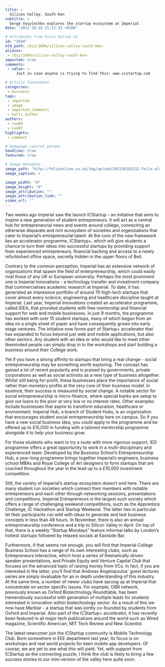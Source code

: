 ```yaml
---
title: >
  Silicon Valley, South Ken
subtitle: >
  Serge Vasylechko explores the startup ecosystem at Imperial
date: "2012-10-18 21:12:33 +0100"

# Attributes from Felix Online V1
id: "2694"
old_path: /biz/2694/silicon-valley-south-ken-
aliases:
 - /biz/2694/silicon-valley-south-ken-
imported: true
comments:
 - value: >
     Just in case anyone is trying to find this: www.icstartup.com

# Article Taxonomies
categories:
 - business
tags:
 - imported
 - image
 - imported_comments
 - multi-author
authors:
 - csw09
 - sv407
highlights:
 - comment

# Homepage control params
headline: true
featured: true

# Image metadata
image_path: "http://felixonline.co.uk/img/upload/201210182212-felix-alan-sugar.jpeg"
image_caption: >

image_width: "0"
image_height: "0"
image_attribution: ""
image_attribution_link: ""
video_url: ""
---
```


Two weeks ago Imperial saw the launch ICStartup - an initiative that aims to inspire a new generation of student entrepreneurs. It will act as a central hub for entrepreneurial news and events around college, connecting an otherwise disparate and rich ecosystem of societies and organizations that cater to Imperial’s entrepreneurial talent. At the core of the new framework lies an accelerator programme, ICStartup+, which will give students a chance to turn their ideas into successful startups by providing support from experienced entrepreneurs, financial backing and access to a newly refurbished office space, secretly hidden in the upper floors of Beit.

Contrary to the common perception, Imperial has an extensive network of organizations that spawn the field of enterpreneurship, which could easily rival those of any UK or European university. Perhaps the most prominent one is Imperial Innovations - a technology transfer and investment company that commercialises academic research at Imperial. To date, it has generated an impressive portfolio of around 70 high-tech startups that cover almost every science, engineering and healthcare discipline taught at Imperial. Last year, Imperial Innovations created an accelerator programme, called IDEA, that provided students with free mentorship and financial support for web and mobile businesses. In just 9 months, the programme has worked with over 15 student startups, many of which begun from an idea on a single sheet of paper and have consequently grown into early stage ventures. The initiative now forms part of Startup+ accelerator that has expanded to focus beyond just web and mobile applications, but also other sectors. Any student with an idea or who would like to meet other likeminded people can simply drop in to the workshops and start building a business around their College work.

Yet if you have a strong affinity to startups that bring a real change - social entrepreneurship may be something worth exploring. The concept has gained a lot of recent popularity and is praised by governments, private corporations as well as social activists as a new type of business altogether. Whilst still being for-profit, these businesses place the importance of social rather than monetary profits at the very core of their business model. In essence, their success is measured by social change. A notable sector for social entrepreneurship is micro-finance, where special banks are setup to give out loans to the poor at very low or no interest rates. Other examples include businesses that aspire to transform education, healthcare or environment. Imperial Hub, a branch of Student Hubs, is an organization that encourages student social entrepreneurship here on campus. So if you have a new social business idea, you could apply to the programme and be offered up to £15,000 in funding with a tailored mentorship programme alongside it to help your business grow.

For those students who want to try a route with more rigorous support, IED programme offers a great opportunity to work in a multi-disciplinary and experienced team. Developed by the Business School’s Entrepreneurship Hub, a year-long programme brings together Imperial’s engineers, business school MBAs and Royal College of Art designers to form startups that are coached throughout the year in the lead up to a £10,000 investment competition.

Still, the variety of Imperial’s startup ecosystem doesn’t end here. There are many student run societies which connect their members with notable entrepreneurs and each other through networking sessions, presentations and competitions. Imperial Entrepreneurs is the largest such society which offers a range of challenging weekend competitions, such as the Apprentice Challenge, IC Hackathon and Startup Weekend. The latter two in particular let their participants run wild with ideas to generate and test business concepts in less than 48 hours. In November, there is also an annual entrepreneurship conference and a trip to Silicon Valley in April. On top of that, there is a weekly “Startup Mondays” feature informal talks by London’s hottest startups followed by relaxed socials at Eastside Bar.

Furthermore, if that seems not enough, you will find that Imperial College Business School has a range of its own interesting clubs, such as Entrepreneurs Interactive, which host a series of thematically driven speaker presentations, and Private Equity and Venture Capital Club that focuses on the advanced topic of raising money from VCs. In fact, if you are interested in the latter, you’ll find that Andreas Angelopoulos’ guest lectures series are simply invaluable for an in depth understanding of this industry. At the same time, a number of newer clubs have sprung up at Imperial that concentrate on sector specific issues. For example, OBR network, previously known as Oxford Biotechnology Roundtable, has been tremendously successful with generation of multiple leads for students interested in innovation within biotechnology sector. As a result of this we now have Marblar - a startup that was jointly co-founded by students from Oxford and Imperial. Also part of the ICStartup+ accelerator, it has recently been featured in all major tech publications around the world such as Wired magazine, Scientific American, MIT Tech Review and New Scientist.

The latest newcomer join the ICStartup community is Mobile Technology Club. Born somewhere in EEE department last year, its focus is on workshops and real world projects for keen mobile app developers. Of course, we are yet to see what this will yield. Yet, with support from ICStartup as the connecting puzzle, I think the club is likely to bring a few success stories to our mini version of the valley here quite soon.
